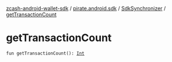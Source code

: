 [zcash-android-wallet-sdk](../../index.md) / [pirate.android.sdk](../index.md) / [SdkSynchronizer](index.md) / [getTransactionCount](./get-transaction-count.md)

# getTransactionCount

`fun getTransactionCount(): `[`Int`](https://kotlinlang.org/api/latest/jvm/stdlib/kotlin/-int/index.html)